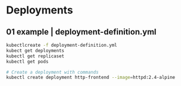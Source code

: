 # Deployments

## 01 example | deployment-definition.yml
```bash
kubectlcreate -f deployment-definition.yml
kubect get deployments
kubectl get replicaset
kubectl get pods
```

```bash
# Create a deployment with commands
kubectl create deployment http-frontend --image=httpd:2.4-alpine
```